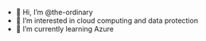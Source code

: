 - 👋 Hi, I’m @the-ordinary
- 👀 I’m interested in cloud computing and data protection
- 🌱 I’m currently learning Azure

<!---
the-ordinary/the-ordinary is a ✨ special ✨ repository because its `README.md` (this file) appears on your GitHub profile.
You can click the Preview link to take a look at your changes.
--->
